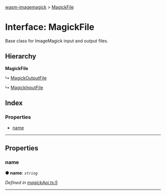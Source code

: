 [wasm-imagemagick](../README.md) > [MagickFile](../interfaces/magickfile.md)

# Interface: MagickFile

Base class for ImageMagick input and output files.

## Hierarchy

**MagickFile**

↳  [MagickOutputFile](magickoutputfile.md)

↳  [MagickInputFile](magickinputfile.md)

## Index

### Properties

* [name](magickfile.md#name)

---

## Properties

<a id="name"></a>

###  name

**● name**: *`string`*

*Defined in [magickApi.ts:5](https://github.com/KnicKnic/WASM-ImageMagick/blob/8afda0e/src/magickApi.ts#L5)*

___


